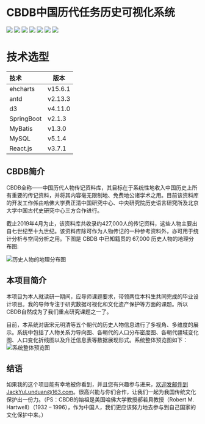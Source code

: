 # CBDB中国历代任务历史可视化系统

<img src="https://img.shields.io/badge/React.js-v15.6.1-green" /> <img src="https://img.shields.io/badge/antd-v2.13.3-blue)" /> <img src="https://img.shields.io/badge/d3-v4.11.0-brightgreen)" /> <img src="https://img.shields.io/badge/echarts-v3.7.1-green)" /> <img src="https://img.shields.io/badge/SpringBoot-v2.1.3.RELEASE-blue)" /> <img src="https://img.shields.io/badge/MyBatis-v1.3.0-yellow)" /> <img src="https://img.shields.io/badge/MySQL-v5.1.45-red)" /> 

# 技术选型

| 技术       | 版本    |
| :--------- | ------- |
| ehcharts   | v15.6.1 |
| antd       | v2.13.3 |
| d3         | v4.11.0 |
| SpringBoot | v2.1.3  |
| MyBatis    | v1.3.0  |
| MySQL      | v5.1.4  |
| React.js   | v3.7.1  |



## CBDB简介

  CBDB全称——中国历代人物传记资料库，其目标在于系统性地收入中国历史上所有重要的传记资料，并将其内容毫无限制地、免费地公诸学术之用。目前该资料库的开发工作係由哈佛大学费正清中国研究中心、中央研究院历史语言研究所及北京大学中国古代史研究中心三方合作进行。

  截止2019年4月为止，该资料库共收录约427,000人的传记资料，这些人物主要出自七世纪至十九世纪。该资料库除可作为人物传记的一种参考资料外，亦可用于统计分析与空间分析之用。下图是 CBDB 中已知籍贯的 67,000 历史人物的地理分布图:

![历史人物的地理分布图](https://github.com/YLDJack/CBDB/raw/master/imgs/cbdb.jpg)

## 本项目简介

  本项目为本人就读研一期间，应导师课题要求，带领两位本科生共同完成的毕业设计项目。我的导师专注于研究数据可视化和文化遗产保护等方面的课题。所以CBDB自然成为了我们重点研究课题之一了。

  目前，本系统对唐宋元明清等五个朝代的历史人物信息进行了多视角、多维度的展示。系统中包括了人物关系力导向图、各朝代的人口分布密度图、各朝代疆域变化图、人口变化折线图以及升迁信息表等数据展现形式。系统整体预览图如下：
![系统整体预览图](https://github.com/YLDJack/CBDB/raw/master/imgs/slt.png)

## 结语

  如果我的这个项目能有幸地被你看到，并且您有兴趣参与进来，欢迎发邮件到JackYuLunduan@163.com。很高兴能与你们合作，让我们一起为我国传统文化保护出一份力。（PS：CBDB的始祖是美国哈佛大学教授郝若貝教授（Robert M. Hartwell）（1932 – 1996），作为中国人，我们更应该努力地去参与到自己国家的文化保护中来。）
